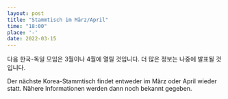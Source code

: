 ```yaml
---
layout: post
title: "Stammtisch im März/April"
time: "18:00"
place: '-'
date: 2022-03-15
---
```


다음 한국-독일 모임은 3월이나 4월에 열릴 것입니다.
더 많은 정보는 나중에 발표될 것입니다.

Der nächste Korea-Stammtisch findet entweder im März oder April wieder statt. 
Nähere Informationen werden dann noch bekannt gegeben.
